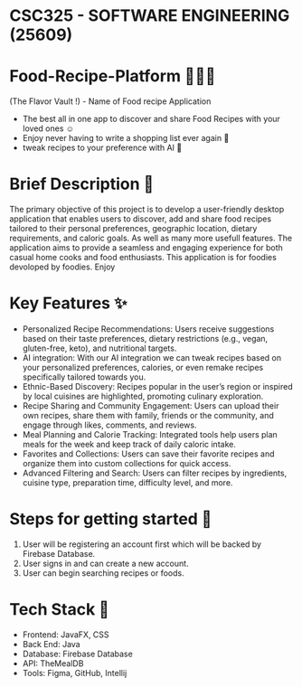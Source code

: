 # CSC325 - SOFTWARE ENGINEERING (25609)
# Food-Recipe-Platform 🍱🍛🥢
(The Flavor Vault !) - Name of Food recipe Application 
- The best all in one app to discover and share Food Recipes with your loved ones ☺️
- Enjoy never having to write a shopping list ever again 📝
- tweak recipes to your preference with AI 🤌

# Brief Description 🚀
The primary objective of this project is to develop a user-friendly desktop application that enables users to discover, add and share food recipes tailored to their personal preferences, 
geographic location, dietary requirements, and caloric goals. As well as many more usefull features. The application aims to provide a seamless and engaging experience for both casual home cooks and food enthusiasts. 
This application is for foodies devoloped by foodies. Enjoy 


# Key Features ✨
- Personalized Recipe Recommendations: Users receive suggestions based on their taste preferences, dietary restrictions (e.g., vegan, gluten-free, keto), and nutritional targets.
- AI integration: With our AI integration we can tweak recipes based on your personalized preferences, calories, or even remake recipes specifically tailored towards you.
- Ethnic-Based Discovery: Recipes popular in the user’s region or inspired by local cuisines are highlighted, promoting culinary exploration.
- Recipe Sharing and Community Engagement: Users can upload their own recipes, share them with family, friends  or the community, and engage through likes, comments, and reviews.
- Meal Planning and Calorie Tracking: Integrated tools help users plan meals for the week and keep track of daily caloric intake.
- Favorites and Collections: Users can save their favorite recipes and organize them into custom collections for quick access.
- Advanced Filtering and Search: Users can filter recipes by ingredients, cuisine type, preparation time, difficulty level, and more.


# Steps for getting started 👣
1. User will be registering an account first which will be backed by Firebase Database.
2. User signs in and can create a new account.
3. User can begin searching recipes or foods.


# Tech Stack 🤖
- Frontend: JavaFX, CSS
- Back End: Java
- Database: Firebase Database
- API: TheMealDB
- Tools: Figma, GitHub, Intellij
